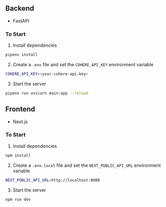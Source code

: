 ## Backend

- FastAPI

### To Start

1. Install dependencies

```bash
pipenv install
```

2. Create a `.env` file and set the `COHERE_API_KEY` environment variable

```bash
COHERE_API_KEY=<your-cohere-api-key>
```

3. Start the server

```bash
pipenv run uvicorn main:app --reload
```

## Frontend

- Next.js

### To Start

1. Install dependencies

```bash
npm install
```

2. Create a `.env.local` file and set the `NEXT_PUBLIC_API_URL` environment variable

```bash
NEXT_PUBLIC_API_URL=http://localhost:8000
```

3. Start the server

```bash
npm run dev
```


